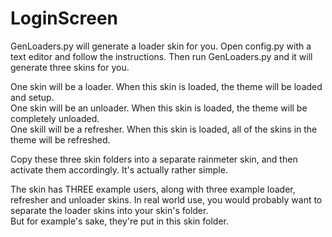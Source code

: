 # LoginScreen

GenLoaders.py will generate a loader skin for you. Open config.py with a text editor and follow the instructions. Then run GenLoaders.py and it will generate three skins for you.

One skin will be a loader. When this skin is loaded, the theme will be loaded and setup.  
One skin will be an unloader. When this skin is loaded, the theme will be completely unloaded.  
One skill will be a refresher. When this skin is loaded, all of the skins in the theme will be refreshed.


Copy these three skin folders into a separate rainmeter skin, and then activate them accordingly. It's actually rather simple.


The skin has THREE example users, along with three example loader, refresher and unloader skins. In real world use, you would probably want to separate the loader skins into your skin's folder.  
But for example's sake, they're put in this skin folder. 